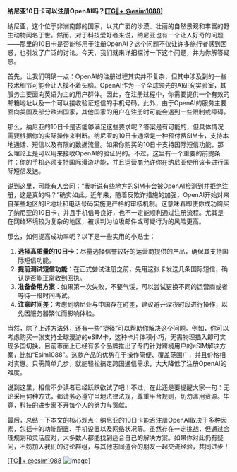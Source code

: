 **纳尼亚10日卡可以注册OpenAI吗？[[TG💪+ @esim1088](https://t.me/s/esim1088)]**

纳尼亚，这个位于非洲南部的国家，以其广袤的沙漠、壮丽的自然景观和丰富的野生动物闻名于世。然而，对于科技爱好者来说，纳尼亚也有一个让人好奇的问题——那里的10日卡是否能够用于注册OpenAI？这个问题不仅让许多旅行者感到困惑，也引发了广泛的讨论。今天，我们就来详细探讨一下这个问题，并为你解答疑惑。

首先，让我们明确一点：OpenAI的注册过程其实并不复杂，但其中涉及到的一些技术细节可能会让人摸不着头脑。OpenAI作为一个全球领先的AI研究实验室，其服务主要面向英语为主的用户群体。因此，在注册过程中，你需要提供一个有效的邮箱地址以及一个可以接收验证短信的手机号码。此外，由于OpenAI的服务主要面向美国及部分欧洲国家，其他国家的用户在注册时可能会遇到一些限制或障碍。

那么，纳尼亚的10日卡是否能够满足这些要求呢？答案是有可能的，但具体情况需要根据你的实际操作来判断。纳尼亚的10日卡通常是一种预付费SIM卡，支持本地通话、短信以及有限的数据流量。如果你购买的10日卡支持国际短信功能，那么理论上是可以用来接收OpenAI的验证码的。不过，这里有一个重要的前提条件：你的手机必须支持国际漫游功能，并且运营商允许你在纳尼亚使用该卡进行国际短信发送。

说到这里，可能有人会问：“我听说有些地方的SIM卡会被OpenAI检测到并拒绝注册，这是真的吗？”确实如此。近年来，随着反欺诈措施的加强，OpenAI开始对来自某些地区的IP地址和电话号码实施更严格的审核机制。这意味着即使你成功购买了纳尼亚的10日卡，并且手机信号良好，也不一定能顺利通过注册流程。尤其是在网络环境较为复杂的地区，被误判为垃圾邮件或可疑行为的风险更高。

那么，如何提高成功率呢？以下是一些实用的小贴士：

1. **选择高质量的10日卡**：尽量选择信誉较好的运营商提供的产品，确保其支持国际短信功能。
2. **提前测试短信功能**：在正式尝试注册之前，先用这张卡发送几条国际短信，确认是否能正常收到回执。
3. **准备备用方案**：如果第一次失败，不要气馁，可以尝试更换不同的运营商或者等待一段时间再试。
4. **注意时间差**：考虑到纳尼亚与中国存在时差，建议避开深夜时段进行操作，以免因服务器繁忙而影响体验。

当然，除了上述方法外，还有一些“捷径”可以帮助你解决这个问题。例如，你可以考虑购买一张支持全球漫游的eSIM卡，这种卡片体积小巧，无需物理插入即可实现多国切换。目前市面上已经有多个品牌推出了专门针对跨境用户的eSIM解决方案，比如“Esim1088”。这款产品的优势在于操作简便、覆盖范围广，并且价格相对实惠。只需简单几步，就能轻松搞定跨国通信需求，大大降低了注册OpenAI的难度。

说到这里，相信不少读者已经跃跃欲试了吧！不过，在此还是要提醒大家一句：无论采用何种方式，都请务必遵守当地法律法规，尊重平台规则，切勿滥用资源。毕竟，科技的进步离不开每个人的努力与贡献。

最后，总结一下本文的核心观点：纳尼亚的10日卡能否注册OpenAI取决于多种因素，包括卡的功能配置、手机设置以及网络状况等。虽然存在一定挑战，但通过合理规划和灵活应对，大多数人都能找到适合自己的解决方案。如果你对此仍有疑问，不妨加入我们的讨论群组，与其他志同道合的朋友一起交流经验，共同进步！

[[TG💪+ @esim1088](https://t.me/s/esim1088) ![Image](https://i.postimg.cc/4NQfJmqS/Snipaste-2025-05-13-00-14-12.png)]